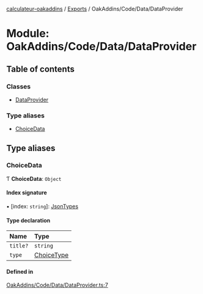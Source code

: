 [calculateur-oakaddins](../README.md) / [Exports](../modules.md) / OakAddins/Code/Data/DataProvider

# Module: OakAddins/Code/Data/DataProvider

## Table of contents

### Classes

- [DataProvider](../classes/oakaddins_code_data_dataprovider.dataprovider.md)

### Type aliases

- [ChoiceData](oakaddins_code_data_dataprovider.md#choicedata)

## Type aliases

### ChoiceData

Ƭ **ChoiceData**: `Object`

#### Index signature

▪ [index: `string`]: [JsonTypes](oakaddins_code_data_dataparser.md#jsontypes)

#### Type declaration

| Name | Type |
| :------ | :------ |
| `title?` | `string` |
| `type` | [ChoiceType](oakaddins_code_choicesmanager_choicesmanager.md#choicetype) |

#### Defined in

[OakAddins/Code/Data/DataProvider.ts:7](https://github.com/P0ulpy/Configurateur-OakAddins/blob/af13efb/src/OakAddins/Code/Data/DataProvider.ts#L7)
